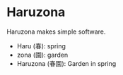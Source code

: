 # Haruzona
Haruzona makes simple software.

- Haru (春): spring
- zona (園): garden
- Haruzona (春園): Garden in spring
